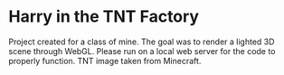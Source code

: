 # Harry in the TNT Factory
Project created for a class of mine. The goal was to render a lighted 3D scene through WebGL. 
Please run on a local web server for the code to properly function.
TNT image taken from Minecraft.
